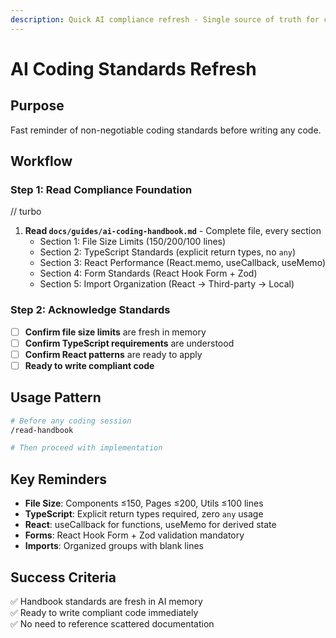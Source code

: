 ```yaml
---
description: Quick AI compliance refresh - Single source of truth for coding standards
---
```


# AI Coding Standards Refresh

## Purpose
Fast reminder of non-negotiable coding standards before writing any code.

## Workflow

### Step 1: Read Compliance Foundation
// turbo
1. **Read `docs/guides/ai-coding-handbook.md`** - Complete file, every section
   - Section 1: File Size Limits (150/200/100 lines)
   - Section 2: TypeScript Standards (explicit return types, no `any`)
   - Section 3: React Performance (React.memo, useCallback, useMemo)
   - Section 4: Form Standards (React Hook Form + Zod)
   - Section 5: Import Organization (React → Third-party → Local)

### Step 2: Acknowledge Standards
- [ ] **Confirm file size limits** are fresh in memory
- [ ] **Confirm TypeScript requirements** are understood
- [ ] **Confirm React patterns** are ready to apply
- [ ] **Ready to write compliant code**

## Usage Pattern
```bash
# Before any coding session
/read-handbook

# Then proceed with implementation
```

## Key Reminders
- **File Size**: Components ≤150, Pages ≤200, Utils ≤100 lines
- **TypeScript**: Explicit return types required, zero `any` usage
- **React**: useCallback for functions, useMemo for derived state
- **Forms**: React Hook Form + Zod validation mandatory
- **Imports**: Organized groups with blank lines

## Success Criteria
✅ Handbook standards are fresh in AI memory  
✅ Ready to write compliant code immediately  
✅ No need to reference scattered documentation
